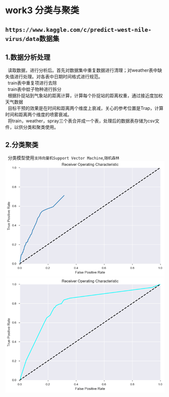 # work3 分类与聚类  
## `https://www.kaggle.com/c/predict-west-nile-virus/data`数据集  
## 1.数据分析处理  
   读取数据，进行分析后。首先对数据集中重复数据进行清理；对weather表中缺失值进行处理。对各表中日期时间格式进行规范。  
   train表中重复项进行去除  
   train表中蚊子物种进行拆分  
   根据扑捉站到气象站的距离计算，计算每个扑捉站的距离权重，通过接近度加权天气数据  
   目标干预的效果是在时间和距离两个维度上衰减，关心的参考位置是Trap，计算时间和距离两个维度的喷雾衰减。  
   将train，weather，spray三个表合并成一个表，处理后的数据表存储为csv文件，以供分类和聚类使用。  
## 2.分类聚类  
   分类模型使用`支持向量机Support Vector Machine`,`随机森林`  
   ![](https://github.com/michaellee666/work3/blob/master/RandomForest.png)  
   ![](https://github.com/michaellee666/work3/blob/master/SVM.png)  
